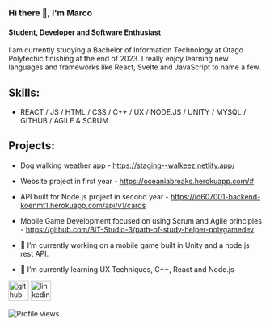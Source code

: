 ### Hi there 👋, I'm Marco
#### Student, Developer and Software Enthusiast 
I am currently studying a Bachelor of Information Technology at Otago Polytechic finishing at the end of 2023. I really enjoy learning new languages and frameworks like React, Svelte and JavaScript to name a few.

## Skills: 
* REACT / JS / HTML / CSS / C++ / UX / NODE.JS / UNITY / MYSQL / GITHUB / AGILE & SCRUM

## Projects:
- Dog walking weather app - https://staging--walkeez.netlify.app/
- Website project in first year - https://oceaniabreaks.herokuapp.com/#
- API built for Node.js project in second year - https://id607001-backend-koenmt1.herokuapp.com/api/v1/cards
- Mobile Game Development focused on using Scrum and Agile principles - https://github.com/BIT-Studio-3/path-of-study-helper-polygamedev

- 🔭 I’m currently working on a mobile game built in Unity and  a node.js rest API. 
- 🌱 I’m currently learning UX Techniques, C++, React and Node.js 


[<img src='https://cdn.jsdelivr.net/npm/simple-icons@3.0.1/icons/github.svg' alt='github' height='40'>](https://github.com/marcokoen)  [<img src='https://cdn.jsdelivr.net/npm/simple-icons@3.0.1/icons/linkedin.svg' alt='linkedin' height='40'>](https://www.linkedin.com/in/marco-koen-68b96a1a1/)  

![Profile views](https://gpvc.arturio.dev/marcokoen)  

